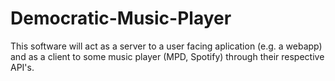 # Democratic-Music-Player
This software will act as a server to a user facing aplication (e.g. a webapp) and as a client to some music player (MPD, Spotify) through their respective API's.

